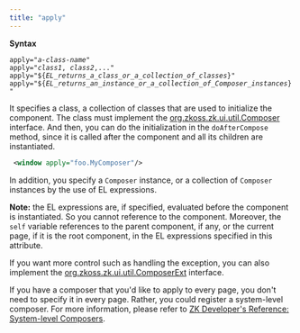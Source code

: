 ```yaml
---
title: "apply"
---
```


**Syntax**

`apply="`*`a-class-name`*`"`  
`apply="`*`class1`*`, `*`class2`*`,..."`  
`apply="${`*`EL_returns_a_class_or_a_collection_of_classes`*`}"`  
`apply="${`*`EL_returns_an_instance_or_a_collection_of_Composer_instances`*`}"`

It specifies a class, a collection of classes that are used to
initialize the component. The class must implement the
[org.zkoss.zk.ui.util.Composer](https://www.zkoss.org/javadoc/latest/zk/org/zkoss/zk/ui/util/Composer.html)
interface. And then, you can do the initialization in the
`doAfterCompose` method, since it is called after the component and all
its children are instantiated.

```xml
 <window apply="foo.MyComposer"/>
```

In addition, you specify a `Composer` instance, or a collection of
`Composer` instances by the use of EL expressions.

**Note:** the EL expressions are, if specified, evaluated before the
component is instantiated. So you cannot reference to the component.
Moreover, the `self` variable references to the parent component, if
any, or the current page, if it is the root component, in the EL
expressions specified in this attribute.

If you want more control such as handling the exception, you can also
implement the
[org.zkoss.zk.ui.util.ComposerExt](https://www.zkoss.org/javadoc/latest/zk/org/zkoss/zk/ui/util/ComposerExt.html)
interface.

If you have a composer that you'd like to apply to every page, you don't
need to specify it in every page. Rather, you could register a
system-level composer. For more information, please refer to [ZK Developer's Reference: System-level Composers]({{site.baseurl}}/zk_dev_ref/mvc/composer#System-level_Composer).


